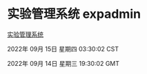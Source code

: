 # 实验管理系统 expadmin
[实验管理系统](http://27.19.32.34:56808/expadmin-782313d2-e1b1-4ea7-932e-3a55e6a1a4d0/)

2022年 09月 15日 星期四 03:30:02 CST

2022年 09月 14日 星期三 19:30:02 GMT
